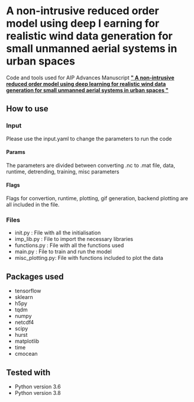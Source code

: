 # A non-intrusive reduced order model using deep l    earning for realistic wind data generation for small unmanned aerial systems in urban spaces


Code and tools used for AIP Advances Manuscript [**" A non-intrusive reduced order model using deep learning for realistic wind data generation for small unmanned aerial systems in urban spaces "**](https://doi.org/10.1063/5.0098835)


## How to use
### Input
Please use the input.yaml to change the parameters to run the code

#### Params
The parameters are divided between converting .nc to .mat file, data, runtime, detrending, training, misc parameters

#### Flags
Flags for convertion, runtime, plotting, gif generation, backend plotting are all included in the file.

### Files
* init.py         : File with all the initialisation  
* imp_lib.py      : File to import the necessary libraries 
* functions.py    : File with all the functions used
* main.py         : File to train and run the model
* misc_plotting.py: File with functions included to plot the data



## Packages used
* tensorflow
* sklearn
* h5py
* tqdm
* numpy
* netcdf4
* scipy
* hurst
* matplotlib
* time
* cmocean

## Tested with 
* Python version 3.6 
* Python version 3.8
